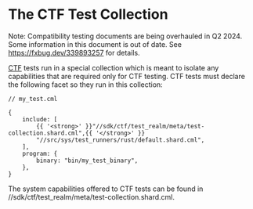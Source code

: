 # The CTF Test Collection

Note: Compatibility testing documents are being overhauled in Q2
2024.  Some information in this document is out of date. See
https://fxbug.dev/339893257 for details.

[CTF] tests run in a special collection which is meant to isolate any capabilities
that are required only for CTF testing. CTF tests must declare the following facet
so they run in this collection:

```json5
// my_test.cml

{
    include: [
        {{ '<strong>' }}"//sdk/ctf/test_realm/meta/test-collection.shard.cml",{{ '</strong>' }}
        "//src/sys/test_runners/rust/default.shard.cml",
    ],
    program: {
        binary: "bin/my_test_binary",
    },
}
```

The system capabilities offered to CTF tests can be found in
//sdk/ctf/test_realm/meta/test-collection.shard.cml.

[CTF]: /docs/development/testing/ctf/overview.md
